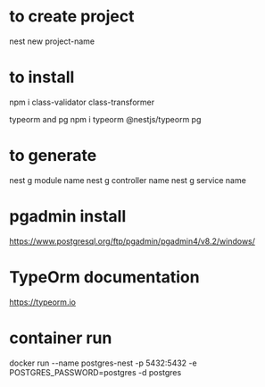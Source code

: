 # to create project

nest new project-name

# to install

  npm i class-validator class-transformer

typeorm and pg
  npm i typeorm @nestjs/typeorm pg

# to generate

nest g module name
nest g controller name
nest g service name

# pgadmin install

https://www.postgresql.org/ftp/pgadmin/pgadmin4/v8.2/windows/

# TypeOrm documentation

https://typeorm.io

# container run

docker run --name postgres-nest -p 5432:5432 -e POSTGRES_PASSWORD=postgres -d postgres